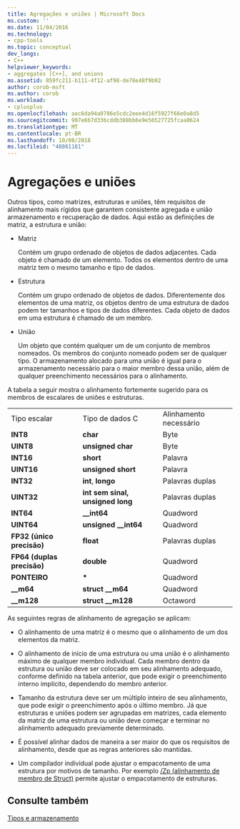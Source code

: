 ```yaml
---
title: Agregações e uniões | Microsoft Docs
ms.custom: ''
ms.date: 11/04/2016
ms.technology:
- cpp-tools
ms.topic: conceptual
dev_langs:
- C++
helpviewer_keywords:
- aggregates [C++], and unions
ms.assetid: 859fc211-b111-4f12-af98-de78e48f9b92
author: corob-msft
ms.author: corob
ms.workload:
- cplusplus
ms.openlocfilehash: aac6da94a0786e5cdc2eee4d16f5927f66e0a8d5
ms.sourcegitcommit: 997e6b7d336cddb388bb6e9e56527725fcaa0624
ms.translationtype: MT
ms.contentlocale: pt-BR
ms.lasthandoff: 10/08/2018
ms.locfileid: "48861181"
---
```

# <a name="aggregates-and-unions"></a>Agregações e uniões

Outros tipos, como matrizes, estruturas e uniões, têm requisitos de alinhamento mais rígidos que garantem consistente agregada e união armazenamento e recuperação de dados. Aqui estão as definições de matriz, a estrutura e união:

- Matriz

   Contém um grupo ordenado de objetos de dados adjacentes. Cada objeto é chamado de um elemento. Todos os elementos dentro de uma matriz tem o mesmo tamanho e tipo de dados.

- Estrutura

   Contém um grupo ordenado de objetos de dados. Diferentemente dos elementos de uma matriz, os objetos dentro de uma estrutura de dados podem ter tamanhos e tipos de dados diferentes. Cada objeto de dados em uma estrutura é chamado de um membro.

- União

   Um objeto que contém qualquer um de um conjunto de membros nomeados. Os membros do conjunto nomeado podem ser de qualquer tipo. O armazenamento alocado para uma união é igual para o armazenamento necessário para o maior membro dessa união, além de qualquer preenchimento necessários para o alinhamento.

A tabela a seguir mostra o alinhamento fortemente sugerido para os membros de escalares de uniões e estruturas.

||||
|-|-|-|
|Tipo escalar|Tipo de dados C|Alinhamento necessário|
|**INT8**|**char**|Byte|
|**UINT8**|**unsigned char**|Byte|
|**INT16**|**short**|Palavra|
|**UINT16**|**unsigned short**|Palavra|
|**INT32**|**int**, **longo**|Palavras duplas|
|**UINT32**|**int sem sinal, unsigned long**|Palavras duplas|
|**INT64**|**__int64**|Quadword|
|**UINT64**|**unsigned __int64**|Quadword|
|**FP32 (único precisão)**|**float**|Palavras duplas|
|**FP64 (duplas precisão)**|**double**|Quadword|
|**PONTEIRO**|<strong>\*</strong>|Quadword|
|**__m64**|**struct __m64**|Quadword|
|**__m128**|**struct __m128**|Octaword|

As seguintes regras de alinhamento de agregação se aplicam:

- O alinhamento de uma matriz é o mesmo que o alinhamento de um dos elementos da matriz.

- O alinhamento de início de uma estrutura ou uma união é o alinhamento máximo de qualquer membro individual. Cada membro dentro da estrutura ou união deve ser colocado em seu alinhamento adequado, conforme definido na tabela anterior, que pode exigir o preenchimento interno implícito, dependendo do membro anterior.

- Tamanho da estrutura deve ser um múltiplo inteiro de seu alinhamento, que pode exigir o preenchimento após o último membro. Já que estruturas e uniões podem ser agrupadas em matrizes, cada elemento da matriz de uma estrutura ou união deve começar e terminar no alinhamento adequado previamente determinado.

- É possível alinhar dados de maneira a ser maior do que os requisitos de alinhamento, desde que as regras anteriores são mantidas.

- Um compilador individual pode ajustar o empacotamento de uma estrutura por motivos de tamanho. Por exemplo [/Zp (alinhamento de membro de Struct)](../build/reference/zp-struct-member-alignment.md) permite ajustar o empacotamento de estruturas.

## <a name="see-also"></a>Consulte também

[Tipos e armazenamento](../build/types-and-storage.md)
